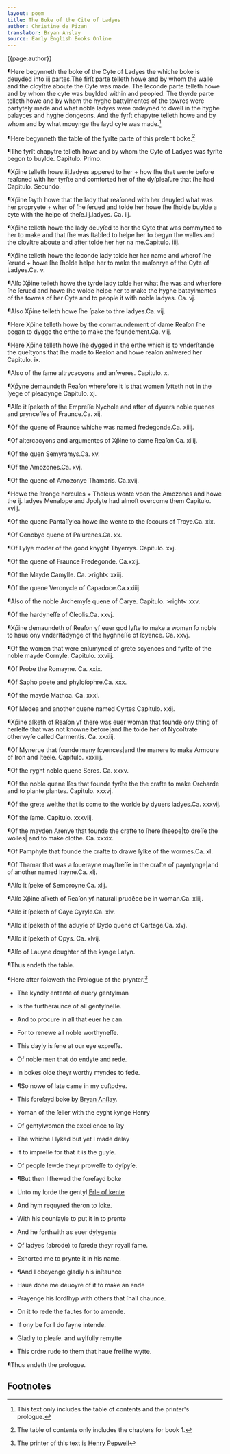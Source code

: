 ```yaml
---
layout: poem
title: The Boke of the Cite of Ladyes
author: Christine de Pizan
translator: Bryan Anslay
source: Early English Books Online
---
```


<p class="citation">{{page.author}}</p>

¶Here begynneth the boke of the Cyte of Ladyes the whiche boke is deuyded into iij partes.The firſt parte telleth howe and by whom the walle and the cloyſtre aboute the Cyte was made. The ſeconde parte telleth howe and by whom the cyte was buylded within and peopled. The thyrde parte telleth howe and by whom the hyghe battylmentes of the towres were parfytely made and what noble ladyes were ordeyned to dwell in the hyghe palayces and hyghe dongeons. And the fyrſt chapytre telleth howe and by whom and by what mouynge the ſayd cyte was made.[^fn1]
            
¶Here begynneth the table of the fyrſte parte of this preſent boke.[^fn2]
            
¶The fyrſt chapytre telleth howe and by whom the Cyte of Ladyes was fyrſte begon to buylde. Capitulo. Primo.
            
¶Xp̄ine telleth howe.iij.ladyes appered to her + how ſhe that wente before reaſoned with her tyrſte and comforted her of the dyſpleaſure that ſhe had Capitulo. Secundo.
           
¶Xp̄ine ſayth howe that the lady that reaſoned with her deuyſed what was her propryete + wher of ſhe ſerued and tolde her howe ſhe ſholde buylde a cyte with the helpe of theſe.iij.ladyes. Ca. iij.
            
¶Xp̄ine telleth howe the lady deuyſed to her the Cyte that was commytted to her to make and that ſhe was ſtabled to helpe her to begyn the walles and the cloyſtre aboute and after tolde her her na me.Capitulo. iiij.
            
¶Xp̄ine telleth howe the ſeconde lady tolde her her name and wherof ſhe ſerued + howe ſhe ſholde helpe her to make the maſonrye of the Cyte of Ladyes.Ca. v.
            
¶Alſo Xp̄ine telleth howe the tyrde lady tolde her what ſhe was and wherfore ſhe ſerued and howe ſhe wolde helpe her to make the hyghe bataylmentes of the towres of her Cyte and to people it with noble ladyes. Ca. vj.
            
¶Also Xp̄ine telleth howe ſhe ſpake to thre ladyes.Ca. vij.
        
¶Here Xp̄ine telleth howe by the commaundement of dame Reaſon ſhe began to dygge the erthe to make the foundement.Ca. viij.
            
¶Here Xp̄ine telleth howe ſhe dygged in the erthe which is to vnderſtande the queſtyons that ſhe made to Reaſon and howe reaſon anſwered her Capitulo. ix.
            
¶Also of the ſame altrycacyons and anſweres. Capitulo. x.
            
¶Xp̄yne demaundeth Reaſon wherefore it is that women ſytteth not in the ſyege of pleadynge Capitulo. xj.
            
¶Alſo it ſpeketh of the Empreſſe Nychole and after of dyuers noble quenes and prynceſſes of Fraunce.Ca. xij.
            
¶Of the quene of Fraunce whiche was named fredegonde.Ca. xiiij.
            
¶Of altercacyons and argumentes of Xp̄ine to dame Reaſon.Ca. xiiij.
            
¶Of the quen Semyramys.Ca. xv.
            
¶Of the Amozones.Ca. xvj.
            
¶Of the quene of Amozonye Thamaris. Ca.xvij.
            
¶Howe the ſtronge hercules + Theſeus wente vpon the Amozones and howe the ij. ladyes Menalope and Jpolyte had almoſt overcome them Capitulo. xviij.
            
¶Of the quene Pantaſſylea howe ſhe wente to the ſocours of Troye.Ca. xix.
            
¶Of Cenobye quene of Palurenes.Ca. xx.
        
¶Of Lylye moder of the good knyght Thyerrys. Capitulo. xxj.
            
¶Of the quene of Fraunce Fredegonde. Ca.xxij.

¶Of the Mayde Camylle. Ca. &gt;right&lt; xxiij.

¶Of the quene Veronycle of Capadoce.Ca.xxiiij.

¶Also of the noble Archemyſe quene of Carye. Capitulo. &gt;right&lt; xxv.
            
¶Of the hardyneſſe of Cleolis.Ca. xxvj.
            
¶Xp̄ine demaundeth of Reaſon yf euer god lyſte to make a woman ſo noble to haue ony vnderſtādynge of the hyghneſſe of ſcyence. Ca. xxvj.
            
¶Of the women that were enlumyned of grete scyences and fyrſte of the noble mayde Cornyſe. Capitulo. xxviij.
            
¶Of Probe the Romayne. Ca. xxix.

¶Of Sapho poete and phyloſophre.Ca. xxx.
            
¶Of the mayde Mathoa. Ca. xxxi.
            
¶Of Medea and another quene named Cyrtes Capitulo. xxij.

¶Xp̄ine aſketh of Reaſon yf there was euer woman that founde ony thing of herſelfe that was not knowne before|and ſhe tolde her of Nycoſtrate otherwyſe called Carmentis. Ca. xxxiij.
            
¶Of Mynerue that founde many ſcyences|and the manere to make Armoure of Iron and ſteele. Capitulo. xxxiiij.
            
¶Of the ryght noble quene Seres. Ca. xxxv.
            
¶Of the noble quene Iſes that founde fyrſte the the crafte to make Orcharde and to plante plantes. Capitulo. xxxvj.
            
¶Of the grete welthe that is come to the worlde by dyuers ladyes.Ca. xxxvij.
            
¶Of the ſame. Capitulo. xxxviij.
            
¶Of the mayden Arenye that founde the crafte to ſhere ſheepe|to dreſſe the wolles| and to make clothe. Ca. xxxix.
            
¶Of Pamphyle that founde the crafte to drawe ſylke of the wormes.Ca. xl.
            
¶Of Thamar that was a ſouerayne mayſtreſſe in the crafte of payntynge|and of another named Irayne.Ca. xlj.
            
¶Alſo it ſpeke of Semproyne.Ca. xlij.
            
¶Alſo Xp̄ine aſketh of Reaſon yf naturall prudēce be in woman.Ca. xliij.
            
¶Alſo it ſpeketh of Gaye Cyryle.Ca. xlv.
            
¶Alſo it ſpeketh of the aduyſe of Dydo quene of Cartage.Ca. xlvj.
            
¶Alſo it ſpeketh of Opys. Ca. xlvij.
            
¶Alſo of Lauyne doughter of the kynge Latyn.

¶Thus endeth the table.

¶Here after foloweth the Prologue of the prynter.[^fn3]
            
- The kyndly entente of euery gentylman
- Is the furtheraunce of all gentylneſſe.
- And to procure in all that euer he can.
- For to renewe all noble worthyneſſe.
- This dayly is ſene at our eye expreſſe.
- Of noble men that do endyte and rede.
- In bokes olde theyr worthy myndes to fede.
                    
                    
- ¶So nowe of late came in my cuſtodye.
- This foreſayd boke by [Bryan Anſlay](https://en.wikipedia.org/wiki/Brian_Anslay).
- Yoman of the ſeller with the eyght kynge Henry
- Of gentylwomen the excellence to ſay
- The whiche I lyked but yet I made delay
- It to impreſſe for that it is the guyſe.
- Of people lewde theyr proweſſe to dyſpyſe.
                    
                    
- ¶But then I ſhewed the foreſayd boke
- Unto my lorde the gentyl [Erle of kente](https://en.wikipedia.org/wiki/Richard_Grey,_3rd_Earl_of_Kent)
- And hym requyred theron to loke.
- With his counſayle to put it in to prente
- And he forthwith as euer dylygente
- Of ladyes (abrode) to ſprede theyr royall fame.
- Exhorted me to prynte it in his name.
                    
- ¶And I obeyenge gladly his inſtaunce
- Haue done me deuoyre of it to make an ende
- Prayenge his lordſhyp with others that ſhall chaunce.
- On it to rede the fautes for to amende.
- If ony be for I do fayne intende.
- Gladly to pleaſe. and wylfully remytte
- This ordre rude to them that haue freſſhe wytte.
                                  
¶Thus endeth the prologue.

## Footnotes

[^fn1]: This text only includes the table of contents and the printer's prologue.

[^fn2]: The table of contents only includes the chapters for book 1.

[^fn3]: The printer of this text is [Henry Pepwell](https://en.wikipedia.org/wiki/Henry_Pepwell)
                
